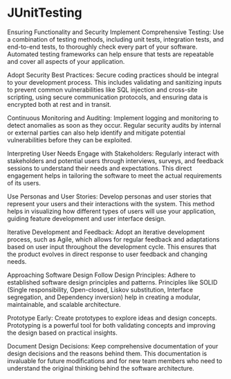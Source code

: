 # JUnitTesting

Ensuring Functionality and Security
Implement Comprehensive Testing: Use a combination of testing methods, including unit tests, integration tests, and end-to-end tests, to thoroughly check every part of your software. Automated testing frameworks can help ensure that tests are repeatable and cover all aspects of your application.

Adopt Security Best Practices: Secure coding practices should be integral to your development process. This includes validating and sanitizing inputs to prevent common vulnerabilities like SQL injection and cross-site scripting, using secure communication protocols, and ensuring data is encrypted both at rest and in transit.

Continuous Monitoring and Auditing: Implement logging and monitoring to detect anomalies as soon as they occur. Regular security audits by internal or external parties can also help identify and mitigate potential vulnerabilities before they can be exploited.

Interpreting User Needs
Engage with Stakeholders: Regularly interact with stakeholders and potential users through interviews, surveys, and feedback sessions to understand their needs and expectations. This direct engagement helps in tailoring the software to meet the actual requirements of its users.

Use Personas and User Stories: Develop personas and user stories that represent your users and their interactions with the system. This method helps in visualizing how different types of users will use your application, guiding feature development and user interface design.

Iterative Development and Feedback: Adopt an iterative development process, such as Agile, which allows for regular feedback and adaptations based on user input throughout the development cycle. This ensures that the product evolves in direct response to user feedback and changing needs.

Approaching Software Design
Follow Design Principles: Adhere to established software design principles and patterns. Principles like SOLID (Single responsibility, Open-closed, Liskov substitution, Interface segregation, and Dependency inversion) help in creating a modular, maintainable, and scalable architecture.

Prototype Early: Create prototypes to explore ideas and design concepts. Prototyping is a powerful tool for both validating concepts and improving the design based on practical insights.

Document Design Decisions: Keep comprehensive documentation of your design decisions and the reasons behind them. This documentation is invaluable for future modifications and for new team members who need to understand the original thinking behind the software architecture.
